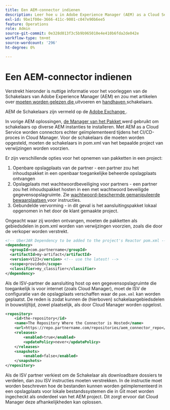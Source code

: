 ```yaml
---
title: Een AEM-connector indienen
description: Leer hoe u in Adobe Experience Manager (AEM) as a Cloud Service op de juiste wijze naar connectors kunt verwijzen en deze kunt implementeren.
exl-id: 9be1f00e-3666-411c-9001-c047e90b6ee5
feature: Operations
role: Admin
source-git-commit: 0e328d013f3c5b9b965010e4e410b6fda2de042e
workflow-type: tm+mt
source-wordcount: '296'
ht-degree: 0%

---
```


# Een AEM-connector indienen

Verstrekt hieronder is nuttige informatie voor het voorleggen van de Schakelaars van Adobe Experience Manager (AEM) en zou met artikelen over [ moeten worden gelezen die ](implement.md) uitvoeren en [ handhaven ](maintain.md) schakelaars.

AEM de Schakelaars zijn vermeld op de [ Adobe Exchange ](https://partners.adobe.com/technologyprogram/experiencecloud.html).

In vorige AEM oplossingen, [ de Manager van het Pakket ](/help/implementing/developing/tools/package-manager.md) werd gebruikt om schakelaars op diverse AEM instanties te installeren. Met AEM as a Cloud Service worden connectors echter geïmplementeerd tijdens het CI/CD-proces in Cloud Manager. Voor de schakelaars die moeten worden opgesteld, moeten de schakelaars in pom.xml van het bepaalde project van verwijzingen worden voorzien.

Er zijn verschillende opties voor het opnemen van pakketten in een project:

1. Openbare opslagplaats van de partner - een partner zou het inhoudspakket in een openbaar toegankelijke beheerde opslagplaats ontvangen
1. Opslagplaats met wachtwoordbeveiliging voor partners - een partner zou het inhoudspakket hosten in een met wachtwoord beveiligde gegevensopslagruimte. Zie [ wachtwoord-beschermde gemanipuleerde bewaarplaatsen ](https://experienceleague.adobe.com/docs/experience-manager-cloud-service/content/implementing/using-cloud-manager/create-application-project/setting-up-project.html#password-protected-maven-repositories) voor instructies.
1. Gebundelde vervorming - in dit geval is het aansluitingspakket lokaal opgenomen in het door de klant gemaakte project.

Ongeacht waar zij worden ontvangen, moeten de pakketten als gebiedsdelen in pom.xml worden van verwijzingen voorzien, zoals die door de verkoper worden verstrekt.

```xml
<!-- UberJAR Dependency to be added to the project's Reactor pom.xml -->
<dependency>
  <groupId>com.partnername</groupId>
  <artifactId>my-artifact</artifactId>
  <version>V123</version> <!-- use the latest! -->
  <scope>provided</scope>
  <classifier>my_classifier</classifier>
</dependency>
```

Als de ISV-partner de aansluiting host op een gegevensopslagruimte die toegankelijk is voor internet (zoals Cloud Manager), moet de ISV de configuratie van de opslagplaats verschaffen waar de `pom.xml` kan worden geplaatst. De reden is zodat kunnen de (hierboven) schakelaargebiedsdelen in bouwstijltijd, zowel plaatselijk, als door Cloud Manager worden opgelost.

```xml
<repository>
    <id>the-repository</id>
    <name>The Repository Where the Connector is Hosted</name>
    <url>https://repo.partnername.com/repositories/aem_connector_repo</url>
    <releases>
        <enabled>true</enabled>
        <updatePolicy>never</updatePolicy>
    </releases>
    <snapshots>
        <enabled>false</enabled>
    </snapshots>
</repository>
```

Als de ISV partner verkiest om de Schakelaar als downloadbare dossiers te verdelen, dan zou ISV instructies moeten verstrekken. In de instructie moet worden beschreven hoe de bestanden kunnen worden geïmplementeerd in een opslagplaats voor lokale bestandssystemen die in Git moet worden ingecheckt als onderdeel van het AEM project. Dit zorgt ervoor dat Cloud Manager deze afhankelijkheden kan oplossen.
